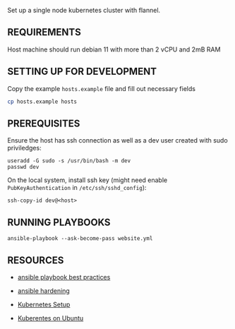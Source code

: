 
Set up a single node kubernetes cluster with flannel.

## REQUIREMENTS

Host machine should run debian 11 with more than 2 vCPU and 2mB RAM

## SETTING UP FOR DEVELOPMENT

Copy the example `hosts.example` file and fill out necessary fields
```sh
cp hosts.example hosts
```

## PREREQUISITES

Ensure the host has ssh connection as well as a dev user created with sudo priviledges:
```
useradd -G sudo -s /usr/bin/bash -m dev
passwd dev
```

On the local system, install ssh key (might need enable `PubKeyAuthentication` in `/etc/ssh/sshd_config`):
```
ssh-copy-id dev@<host>
```

## RUNNING PLAYBOOKS
```
ansible-playbook --ask-become-pass website.yml
```

## RESOURCES
- [ansible playbook best practices](https://docs.ansible.com/ansible/2.8/user_guide/playbooks_best_practices.html)
- [ansible hardening](https://www.redhat.com/sysadmin/harden-new-system-ansible)

- [Kubernetes Setup](https://www.redpill-linpro.com/techblog/2019/04/04/kubernetes-setup.html)
- [Kuberentes on Ubuntu](https://www.fosstechnix.com/how-to-install-kubernetes-cluster-on-ubuntu/)
